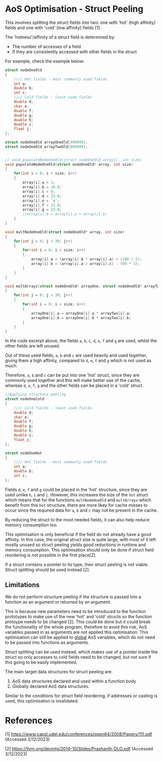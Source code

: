 # AoS Optimisation - Struct Peeling

This involves splitting the struct fields into two: one with 'hot' (high affinity) fields and one with 'cold' (low affinity) fields [1].

The 'hotness'/affinity of a struct field is determined by:
- The number of accesses of a field
- If they are consistently accessed with other fields in the struct

For example, check the example below:

```C
struct nodeOneOld
{
    //// Hot fields - most commonly used fields
    int a;
    double b;
    int c;
    //// Cold fields - least used fields
    double d;
    char e;
    double f;
    double g;
    double h;
    double i;
    float j;
};

struct nodeOneOld arrayOneOld[999999];
struct nodeOneOld arrayTwoOld[999999];


// void populateNodeOneOld(struct nodeOneOld array[], int size)
void populateNodeOneOld(struct nodeOneOld* array, int size)
{
    for(int i = 0; i < size; i++)
    {
        array[i].a = 1;
        array[i].b = 10.0;
        array[i].c = 9;
        array[i].d = 23.0;
        array[i].e = 'a';
        array[i].f = 23.0;
        array[i].g = 23.0;
        //array[i].b = array[i].a + array[i].b;
    }
}

void multNodeOneOld(struct nodeOneOld* array, int size)
{
    for(int j = 0; j < 30; j++)
    {
        for(int i = 0; i < size; i++)
        {
            array[i].a = (array[i].b * array[i].a) + (100 / 5);
            array[i].b = (array[i].a / array[i].c) - (99 * 3);
        }
    }
}

void multArrays(struct nodeOneOld* arrayOne, struct nodeOneOld* arrayTwo, int size)
{
    for(int j = 0; j < 30; j++)
    {
        for(int i = 0; i < size; i++)
        {
            arrayOne[i].a = arrayOne[i].a * arrayTwo[i].a;
            arrayOne[i].b = arrayOne[i].b * arrayTwo[i].b;
        }
    }
}
```

In the code excerpt above, the fields `a`, `b`, `c`, `d`, `e`, `f` and `g` are used, whilst the other fields are left unused.

Out of these used fields, `a`, `b` and `c` are used heavily and used together, giving them a high affinity, compared to `d`, `e`, `f` and `g` which is not used as much.

Therefore, `a`, `b` and `c` can be put into one 'hot' struct, since they are commonly used together and this will make better use of the cache, whereas `d`, `e`, `f`, `g`  and the other fields can be placed in a 'cold' struct.

```C
//Applying structure peeling
struct nodeOneCold
{
    //// Cold fields - least used fields
    double d;
    char e;
    double f;
    double g;
    double h;
    double i;
    float j;
};

struct nodeOneHot
{
    //// Hot fields - most commonly used fields
    int a;
    double b;
    int c;
};
```
Fields `d`, `e`, `f` and `g` could be placed in the 'hot' structure, since they are used unlike `h`, `i` and `j`. However, this increases the size of the `hot` struct which means that for the functions `multNodeOneOld` and `multArrays` which benefit from this `hot` structure, there are more likey for cache misses to occur since the required data for `a`, `b` and `c` may not be present in the cache.

By reducing the struct to the most needed fields, it can also help reduce memory consumption too.

This optimisation is only beneficial if the field do not already have a good affinity. In this case, the original struct size is quite large, with most of it left mostly unused so struct peeling yields good reductions in runtime and memory consumption. This optimisation should only be done if struct field reordering is not possible in the first place[2].

If a struct contains a pointer to its type, then struct peeling is *not* viable. Struct splitting should be used instead [2].

## Limitations

We do not perform structure peeling if the structure is passed into a function as an argument or returned by an argument. 

This is because new parameters need to be introduced to the function prototypes to make use of the new 'hot' and 'cold' structs so the function protoype needs to be changed [2]. This could be done but it could break the functionality of the whole program, therefore to avoid this risk, AoS variables passed in as arguments are not applied this optimisation. This optimisation can still be applied to <u>global</u> AoS variables, which do not need to be passed into functions as arguments. 

Struct splitting can be used instead, which makes use of a pointer inside the struct so only accesses to cold fields need to be changed, but not sure if this going to be easily implemented.

The main target data structures for struct peeling are:
1) AoS data structures declared and used within a function body
2) Globally declared AoS data structures.

Similar to the conditions for struct field reordering, if addresses or casting is used, this optimisation is invalidated.

# References

[1] https://www.capsl.udel.edu/conferences/open64/2008/Papers/111.pdf (Accessed 2/12/2023)

[2] https://llvm.org/devmtg/2014-10/Slides/Prashanth-DLO.pdf (Accessed 3/12/2023)